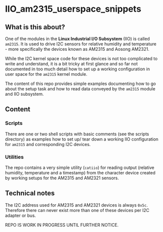 # IIO_am2315_userspace_snippets

## What is this about?
One of the modules in the **Linux Industrial I/O Subsystem** (IIO) is called ``am2315``. It is used to drive I2C sensors for relative humidity and temperature - more specifically the devices known as AM2315 and Aosong AM2321.

While the I2C kernel space code for these devices is not too complicated to write and understand, it is a bit tricky at first glance and so far not documented in too much detail how to set up a working configuration in user space for the ``am2315`` kernel module.

The content of this repo provides simple examples documenting how to go about the setup task and how to read data conveyed by the ``am2315`` module and IIO subsystem.

## Content
### Scripts
There are one or two shell scripts with basic comments (see the scripts directory) as examples how to set up/ tear down a working IIO configuration for ``am2315`` and corresponding I2C devices.

### Utilities
The repo contains a very simple utility (``catiio``) for reading output (relative humidity, temperature and a timestamp) from the character device created by working setups for the AM2315 and AM2321 sensors.

## Technical notes
The I2C address used for AM2315 and AM2321 devices is always ``0x5c``. Therefore there can never exist more than one of these devices per I2C adapter or bus.

REPO IS WORK IN PROGRESS UNTIL FURTHER NOTICE.
